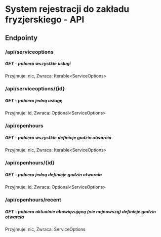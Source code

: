 # System rejestracji do zakładu fryzjerskiego - API

## Endpointy 

### /api/serviceoptions
##### GET - pobiera wszystkie usługi
Przyjmuje: nic,
Zwraca: Iterable\<ServiceOptions>
### /api/serviceoptions/{id} 
##### GET - pobiera jedną usługę
Przyjmuje: id, Zwraca: Optional\<ServiceOptions>

### /api/openhours
##### GET - pobiera wszystkie definicje godzin otwarcia
Przyjmuje: nic, Zwraca: Iterable\<ServiceOptions>
### /api/openhours/{id}
##### GET - pobiera jedną definicje godzin otwarcia
Przyjmuje: id, Zwraca: Optional\<ServiceOptions>
### /api/openhours/recent
##### GET - pobiera aktualnie obowiązującą (nie najnowszą) definicje godzin otwarcia
Przyjmuje: nic, Zwraca: ServiceOptions